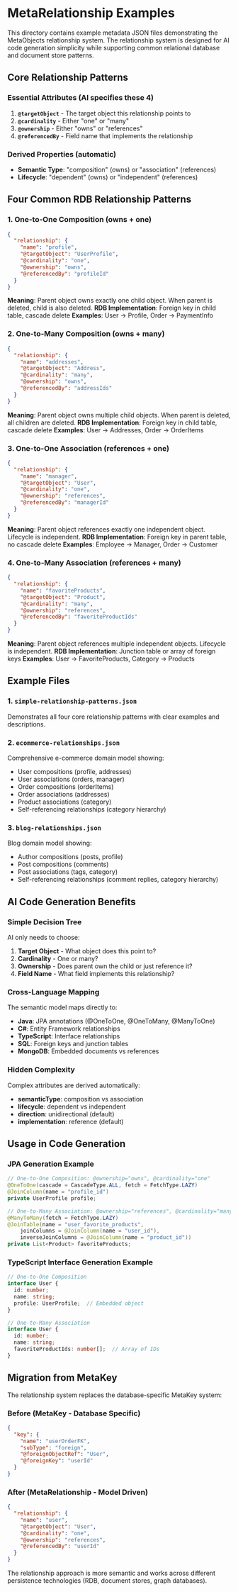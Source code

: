 # MetaRelationship Examples

This directory contains example metadata JSON files demonstrating the MetaObjects relationship system. The relationship system is designed for AI code generation simplicity while supporting common relational database and document store patterns.

## Core Relationship Patterns

### Essential Attributes (AI specifies these 4)

1. **`@targetObject`** - The target object this relationship points to
2. **`@cardinality`** - Either "one" or "many"
3. **`@ownership`** - Either "owns" or "references"
4. **`@referencedBy`** - Field name that implements the relationship

### Derived Properties (automatic)

- **Semantic Type**: "composition" (owns) or "association" (references)
- **Lifecycle**: "dependent" (owns) or "independent" (references)

## Four Common RDB Relationship Patterns

### 1. One-to-One Composition (owns + one)
```json
{
  "relationship": {
    "name": "profile",
    "@targetObject": "UserProfile",
    "@cardinality": "one",
    "@ownership": "owns",
    "@referencedBy": "profileId"
  }
}
```
**Meaning**: Parent object owns exactly one child object. When parent is deleted, child is also deleted.
**RDB Implementation**: Foreign key in child table, cascade delete
**Examples**: User → Profile, Order → PaymentInfo

### 2. One-to-Many Composition (owns + many)
```json
{
  "relationship": {
    "name": "addresses",
    "@targetObject": "Address",
    "@cardinality": "many",
    "@ownership": "owns",
    "@referencedBy": "addressIds"
  }
}
```
**Meaning**: Parent object owns multiple child objects. When parent is deleted, all children are deleted.
**RDB Implementation**: Foreign key in child table, cascade delete
**Examples**: User → Addresses, Order → OrderItems

### 3. One-to-One Association (references + one)
```json
{
  "relationship": {
    "name": "manager",
    "@targetObject": "User",
    "@cardinality": "one",
    "@ownership": "references",
    "@referencedBy": "managerId"
  }
}
```
**Meaning**: Parent object references exactly one independent object. Lifecycle is independent.
**RDB Implementation**: Foreign key in parent table, no cascade delete
**Examples**: Employee → Manager, Order → Customer

### 4. One-to-Many Association (references + many)
```json
{
  "relationship": {
    "name": "favoriteProducts",
    "@targetObject": "Product",
    "@cardinality": "many",
    "@ownership": "references",
    "@referencedBy": "favoriteProductIds"
  }
}
```
**Meaning**: Parent object references multiple independent objects. Lifecycle is independent.
**RDB Implementation**: Junction table or array of foreign keys
**Examples**: User → FavoriteProducts, Category → Products

## Example Files

### 1. `simple-relationship-patterns.json`
Demonstrates all four core relationship patterns with clear examples and descriptions.

### 2. `ecommerce-relationships.json`
Comprehensive e-commerce domain model showing:
- User compositions (profile, addresses)
- User associations (orders, manager)
- Order compositions (orderItems)
- Order associations (addresses)
- Product associations (category)
- Self-referencing relationships (category hierarchy)

### 3. `blog-relationships.json`
Blog domain model showing:
- Author compositions (posts, profile)
- Post compositions (comments)
- Post associations (tags, category)
- Self-referencing relationships (comment replies, category hierarchy)

## AI Code Generation Benefits

### Simple Decision Tree
AI only needs to choose:
1. **Target Object** - What object does this point to?
2. **Cardinality** - One or many?
3. **Ownership** - Does parent own the child or just reference it?
4. **Field Name** - What field implements this relationship?

### Cross-Language Mapping
The semantic model maps directly to:
- **Java**: JPA annotations (@OneToOne, @OneToMany, @ManyToOne)
- **C#**: Entity Framework relationships
- **TypeScript**: Interface relationships
- **SQL**: Foreign keys and junction tables
- **MongoDB**: Embedded documents vs references

### Hidden Complexity
Complex attributes are derived automatically:
- **semanticType**: composition vs association
- **lifecycle**: dependent vs independent
- **direction**: unidirectional (default)
- **implementation**: reference (default)

## Usage in Code Generation

### JPA Generation Example
```java
// One-to-One Composition: @ownership="owns", @cardinality="one"
@OneToOne(cascade = CascadeType.ALL, fetch = FetchType.LAZY)
@JoinColumn(name = "profile_id")
private UserProfile profile;

// One-to-Many Association: @ownership="references", @cardinality="many"
@ManyToMany(fetch = FetchType.LAZY)
@JoinTable(name = "user_favorite_products",
    joinColumns = @JoinColumn(name = "user_id"),
    inverseJoinColumns = @JoinColumn(name = "product_id"))
private List<Product> favoriteProducts;
```

### TypeScript Interface Generation Example
```typescript
// One-to-One Composition
interface User {
  id: number;
  name: string;
  profile: UserProfile;  // Embedded object
}

// One-to-Many Association
interface User {
  id: number;
  name: string;
  favoriteProductIds: number[];  // Array of IDs
}
```

## Migration from MetaKey

The relationship system replaces the database-specific MetaKey system:

### Before (MetaKey - Database Specific)
```json
{
  "key": {
    "name": "userOrderFK",
    "subType": "foreign",
    "@foreignObjectRef": "User",
    "@foreignKey": "userId"
  }
}
```

### After (MetaRelationship - Model Driven)
```json
{
  "relationship": {
    "name": "user",
    "@targetObject": "User",
    "@cardinality": "one",
    "@ownership": "references",
    "@referencedBy": "userId"
  }
}
```

The relationship approach is more semantic and works across different persistence technologies (RDB, document stores, graph databases).